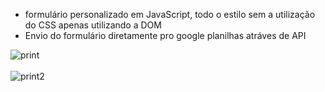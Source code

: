 - formulário personalizado em JavaScript, todo o estilo sem a utilização do CSS apenas utilizando a DOM
- Envio do formulário diretamente pro google planilhas atráves de API

![print](https://user-images.githubusercontent.com/65837228/184930647-cbbb0eb7-fd2a-4378-8ca6-f86ce8afd6af.png)
<br><br>
![print2](https://user-images.githubusercontent.com/65837228/184930939-bd7da9dc-365e-4cf5-9c06-3de32c4b721a.png)
